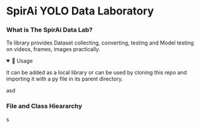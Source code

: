 <div>
      <h1>SpirAi YOLO Data Laboratory</h1>
  <div>
    <h3>What is The SpirAi Data Lab?</h3>
    <p>Te library provides Dataset collecting, converting, testing and Model testing on videos, frames, images practically. </p>
  </div>
  <div>
      <details open> 
            <summary>📘 Usage</summary>
      <p>It can be added as a local library or can be used by cloning this repo and importing it with a py file in its parent directory.</p>   
            <p>asd</p>
       </details>
  </div>
  <div>
  <h3>File and Class Hieararchy</h3>
  <p>s</p>
  </div>
</div>
